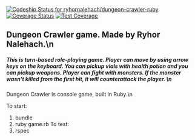 [ ![Codeship Status for ryhornalehach/dungeon-crawler-ruby](https://app.codeship.com/projects/2d14e2e0-e100-0135-1de2-26103927a4dc/status?branch=master)](https://app.codeship.com/projects/266564)
[![Coverage Status](https://coveralls.io/repos/github/ryhornalehach/dungeon-crawler-ruby/badge.svg?branch=master)](https://coveralls.io/github/ryhornalehach/dungeon-crawler-ruby?branch=master)
[![Test Coverage](https://api.codeclimate.com/v1/badges/b5dedb69dbb18c783d59/test_coverage)](https://codeclimate.com/github/ryhornalehach/dungeon-crawler-ruby/test_coverage)

## Dungeon Crawler game. Made by Ryhor Nalehach.\n
##### This is turn-based role-playing game. Player can move by using arrow keys on the keyboard. You can pickup vials with health potion and you can pickup weapons. Player can fight with monsters. If the monster wasn't killed from the first hit, it will counterattack the player. \n

Dungeon Crawler is console game, built in Ruby.\n

To start:
  1. bundle
  2. ruby game.rb
To test:
  1. rspec

